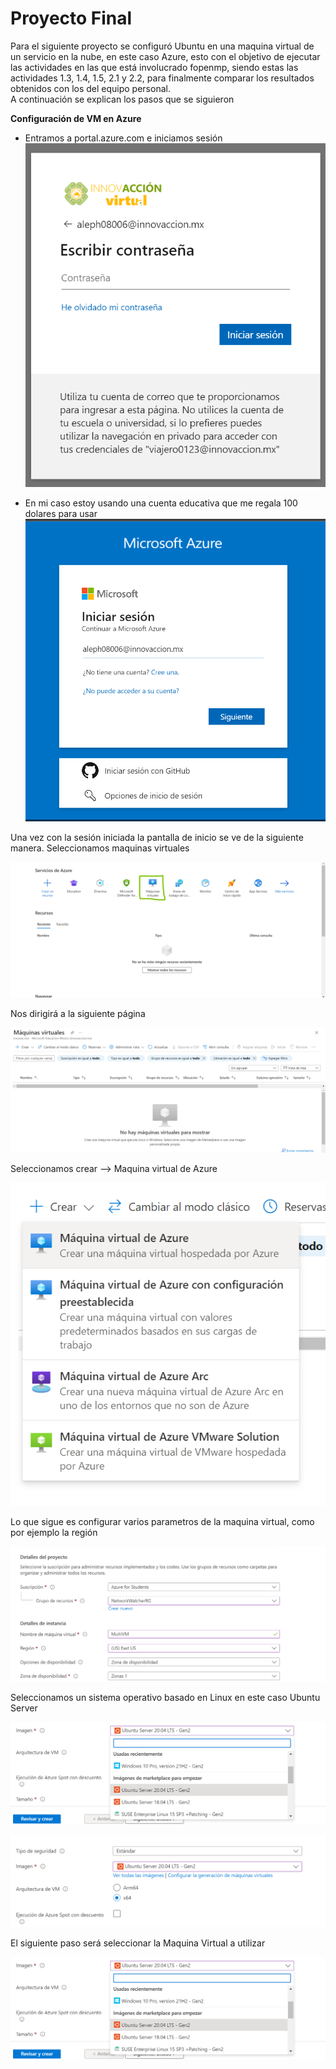 # Proyecto Final

Para el siguiente proyecto se configuró Ubuntu en una maquina virtual de un servicio en la nube, en este caso Azure, esto con el objetivo de ejecutar las actividades en las que está involucrado fopenmp, siendo estas las actividades 1.3, 1.4, 1.5, 2.1 y 2.2, para finalmente comparar los resultados obtenidos con los del equipo personal.  
A continuación se explican los pasos que se siguieron

**Configuración de VM en Azure**

- Entramos a portal.azure.com e iniciamos sesión
  ![Inicio de sesion 1](./imgs/Inicio_sesion_1.png)
  
- En mi caso estoy usando una cuenta educativa que me regala 100 dolares para usar
  ![Inicio de sesion](./imgs/Inicio_sesion.png)


Una vez con la sesión iniciada la pantalla de inicio se ve de la siguiente manera. Seleccionamos maquinas virtuales

![Pantalla inicio](./imgs/pantalla_inicio.png)

Nos dirigirá a la siguiente página 

![Pantalla inicio](./imgs/vm_inicio.png)

Seleccionamos crear --> Maquina virtual de Azure

![Pantalla inicio](./imgs/vm_crear.png)

Lo que sigue es configurar varios parametros de la maquina virtual, como por ejemplo la región

![Conf_1](./imgs/conf_1.png)

Seleccionamos un sistema operativo basado en Linux en este caso Ubuntu Server

![Ubuntu](./imgs/Ubuntu_2.png)

![Ubuntu](./imgs/Ubuntu_1.png)

El siguiente paso será seleccionar la Maquina Virtual a utilizar

![VM seleccion](./imgs/Ubuntu_2.png)


